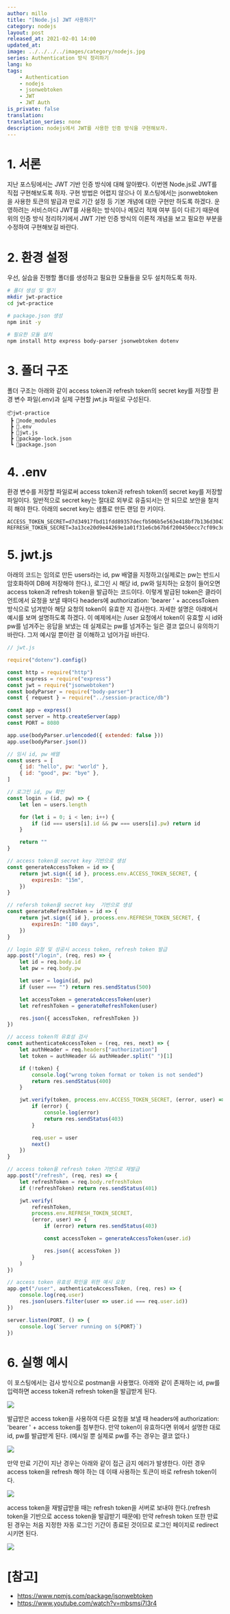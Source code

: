 ```yaml
---
author: millo
title: "[Node.js] JWT 사용하기"
category: nodejs
layout: post
released_at: 2021-02-01 14:00
updated_at:
image: ../../../../images/category/nodejs.jpg
series: Authentication 방식 정리하기
lang: ko
tags:
    - Authentication
    - nodejs
    - jsonwebtoken
    - JWT
    - JWT Auth
is_private: false
translation:
translation_series: none
description: nodejs에서 JWT를 사용한 인증 방식을 구현해보자.
---
```


# 1. 서론

지난 포스팅에서는 JWT 기반 인증 방식에 대해 알아봤다. 이번엔 Node.js로 JWT를 직접 구현해보도록 하자. 구현 방법은 어렵지 않으나 이 포스팅에서는 jsonwebtoken을 사용한 토큰의 발급과 만료 기간 설정 등 기본 개념에 대한 구현만 하도록 하겠다. 운영하려는 서비스마다 JWT를 사용하는 방식이나 메모리 적재 여부 등이 다르기 때문에 위의 인증 방식 정리하기에서 JWT 기반 인증 방식의 이론적 개념을 보고 필요한 부분을 수정하여 구현해보길 바란다.

# 2. 환경 설정

우선, 실습을 진행할 폴더를 생성하고 필요한 모듈들을 모두 설치하도록 하자.

```bash
# 폴더 생성 및 열기
mkdir jwt-practice
cd jwt-practice

# package.json 생성
npm init -y

# 필요한 모듈 설치
npm install http express body-parser jsonwebtoken dotenv
```

# 3. 폴더 구조

폴더 구조는 아래와 같이 access token과 refresh token의 secret key를 저장할 환경 변수 파일(.env)과 실제 구현할 jwt.js 파일로 구성된다.

```
📦jwt-practice
 ┣ 📂node_modules
 ┣ 📜.env
 ┣ 📜jwt.js
 ┣ 📜package-lock.json
 ┗ 📜package.json
```

# 4. .env

환경 변수를 저장할 파일로써 access token과 refresh token의 secret key를 저장할 파일이다. 일반적으로 secret key는 절대로 외부로 유출되서는 안 되므로 보안을 철저히 해야 한다. 아래의 secret key는 샘플로 만든 랜덤 한 키이다.

```env
ACCESS_TOKEN_SECRET=d7d34917fbd11fdd89357decfb506b5e563e418bf7b136d30436dfa0dddbd4a6e318099c8e4918b87fd8e47e23196c441a5c892a6895d6061e27f89ed1ba19d6
REFRESH_TOKEN_SECRET=3a13ce20d9e44269e1a01f31e6cb67b6f200450ecc7cf09c3d0a199e512037422145d7727fa874e128bfbbc198b06e99ae1f6e24b57e8cd598102b61bffa8e69
```

# 5. jwt.js

아래의 코드는 임의로 만든 users라는 id, pw 배열을 지정하고(실제로는 pw는 반드시 암호화하여 DB에 저장해야 한다.), 로그인 시 해당 id, pw와 일치하는 요청이 들어오면 access token과 refresh token을 발급하는 코드이다. 이렇게 발급된 token은 클라이언트에서 요청을 보낼 때마다 headers에 authorization: 'bearer ' + accessToken 방식으로 넘겨받아 해당 요청의 token이 유효한 지 검사한다. 자세한 설명은 아래에서 예시를 보며 설명하도록 하겠다.
이 예제에서는 /user 요청에서 token이 유효할 시 id와 pw를 넘겨주는 응답을 보냈는 데 실제로는 pw를 넘겨주는 일은 결코 없으니 유의하기 바란다. 그저 예시일 뿐이란 걸 이해하고 넘어가길 바란다.

```js
// jwt.js

require("dotenv").config()

const http = require("http")
const express = require("express")
const jwt = require("jsonwebtoken")
const bodyParser = require("body-parser")
const { request } = require("../session-practice/db")

const app = express()
const server = http.createServer(app)
const PORT = 8080

app.use(bodyParser.urlencoded({ extended: false }))
app.use(bodyParser.json())

// 임시 id, pw 배열
const users = [
    { id: "hello", pw: "world" },
    { id: "good", pw: "bye" },
]

// 로그인 id, pw 확인
const login = (id, pw) => {
    let len = users.length

    for (let i = 0; i < len; i++) {
        if (id === users[i].id && pw === users[i].pw) return id
    }

    return ""
}

// access token을 secret key 기반으로 생성
const generateAccessToken = id => {
    return jwt.sign({ id }, process.env.ACCESS_TOKEN_SECRET, {
        expiresIn: "15m",
    })
}

// refersh token을 secret key  기반으로 생성
const generateRefreshToken = id => {
    return jwt.sign({ id }, process.env.REFRESH_TOKEN_SECRET, {
        expiresIn: "180 days",
    })
}

// login 요청 및 성공시 access token, refresh token 발급
app.post("/login", (req, res) => {
    let id = req.body.id
    let pw = req.body.pw

    let user = login(id, pw)
    if (user === "") return res.sendStatus(500)

    let accessToken = generateAccessToken(user)
    let refreshToken = generateRefreshToken(user)

    res.json({ accessToken, refreshToken })
})

// access token의 유효성 검사
const authenticateAccessToken = (req, res, next) => {
    let authHeader = req.headers["authorization"]
    let token = authHeader && authHeader.split(" ")[1]

    if (!token) {
        console.log("wrong token format or token is not sended")
        return res.sendStatus(400)
    }

    jwt.verify(token, process.env.ACCESS_TOKEN_SECRET, (error, user) => {
        if (error) {
            console.log(error)
            return res.sendStatus(403)
        }

        req.user = user
        next()
    })
}

// access token을 refresh token 기반으로 재발급
app.post("/refresh", (req, res) => {
    let refreshToken = req.body.refreshToken
    if (!refreshToken) return res.sendStatus(401)

    jwt.verify(
        refreshToken,
        process.env.REFRESH_TOKEN_SECRET,
        (error, user) => {
            if (error) return res.sendStatus(403)

            const accessToken = generateAccessToken(user.id)

            res.json({ accessToken })
        }
    )
})

// access token 유효성 확인을 위한 예시 요청
app.get("/user", authenticateAccessToken, (req, res) => {
    console.log(req.user)
    res.json(users.filter(user => user.id === req.user.id))
})

server.listen(PORT, () => {
    console.log(`Server running on ${PORT}`)
})
```

# 6. 실행 예시

이 포스팅에서는 검사 방식으로 postman을 사용했다. 아래와 같이 존재하는 id, pw를 입력하면 access token과 refresh token을 발급받게 된다.

![](../../../../images/2021/02/jwt1.png)

발급받은 access token을 사용하여 다른 요청을 보낼 때 headers에 authorization: 'bearer ' + access token를 첨부한다. 만약 token이 유효하다면 위에서 설명한 대로 id, pw를 발급받게 된다. (예시일 뿐 실제로 pw를 주는 경우는 결코 없다.)

![](../../../../images/2021/02/jwt2.png)

만약 만료 기간이 지난 경우는 아래와 같이 접근 금지 에러가 발생한다. 이런 경우 access token을 refresh 해야 하는 데 이때 사용하는 토큰이 바로 refresh token이다.

![](../../../../images/2021/02/jwt3.png)

access token을 재발급받을 때는 refresh token을 서버로 보내야 한다.(refresh token을 기반으로 access token을 발급받기 때문에) 만약 refresh token 또한 만료된 경우는 처음 지정한 자동 로그인 기간이 종료된 것이므로 로그인 페이지로 redirect 시키면 된다.

![](../../../../images/2021/02/jwt4.png)

# [참고]

-   https://www.npmjs.com/package/jsonwebtoken
-   https://www.youtube.com/watch?v=mbsmsi7l3r4

